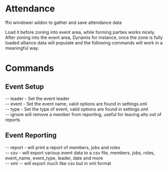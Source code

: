 # Attendance  
ffxi windower addon to gather and save attendance data  
  
Load it before zoning into event area, while forming parties works nicely.  
After zoning into the event area, Dynamis for instance, once the zone is fully loaded alliance data will populate and the following commands will work in a meaningful way.  
  
# Commands  
## Event Setup
-- leader - Set the event leader  
-- event - Set the event name, valid options are found in settings.xml  
-- type - Set the type of event, valid options are found in settings.xml  
-- ignore <name> will remove a member from reporting, useful for leaving alts out of reports  
  
## Event Reporting
-- report - will print a report of members, jobs and roles  
-- csv - will export various event data to a csv file, members, jobs, roles, event_name, event_type, leader, date and more  
-- xml -- will export much like csv but in xml format  